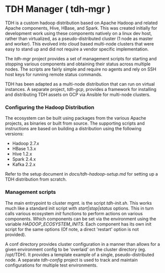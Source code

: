 TDH Manager ( tdh-mgr ) 
=======================

  TDH is a custom hadoop distribution based on Apache Hadoop and related 
Apache components, Hive, HBase, and Spark. This was created initially
for development work using these components natively on a linux dev host, 
rather than virtualized, as a pseudo-distributed cluster (1 node as master 
and worker).  This evolved into cloud based multi-node clusters that were 
easy to stand up and did not require a vendor specific implementation.

  The *tdh-mgr* project provides a set of management scripts for starting and 
stopping various components and obtaining their status across multiple nodes.
The scripts are fairly simple and require no agents and rely on SSH host keys 
for running remote status commands.

  TDH has been adapted as a multi-node distribution that can run
on virtual instances.  A separate project, *tdh-gcp*, provides a framework
for installing and distributing TDH assets on GCP via Ansible for multi-node 
clusters.


### Configuring the Hadoop Distribution

  The ecosystem can be built using packages from the various
Apache projects, as binaries or built from source. The supporting scripts and
instructions are based on building a distribution using the following
versions:

- Hadoop 2.7.x
- HBase  1.3.x
- Hive   1.2.x
- Spark  2.4.x
- Kafka  2.2.x

Refer to the setup document in *docs/tdh-hadoop-setup.md* for setting
up a TDH distribution from scratch.

### Management scripts

  The main entrypoint to cluster mgmt. is the script *tdh-init.sh*. This 
works much like a standard init script with *start|stop|status* options.
This in turn calls various ecosystem *init* functions to perform actions 
on various components.  Which components can be set via the environment
using the variable *HADOOP_ECOSYSTEM_INITS*. Each component has its own
init script for the same options (Of note, a direct 'restart' option is 
not provided).

  A conf directory provides cluster configuration in a manner than 
allows for a given environment config to be 'overlaid' on the cluster
directory (eg. /opt/TDH). It provides a template example of a single,
pseudo-distributed node. A separate *tdh-config* project is used to 
track and maintain configurations for multiple test environments.


  
